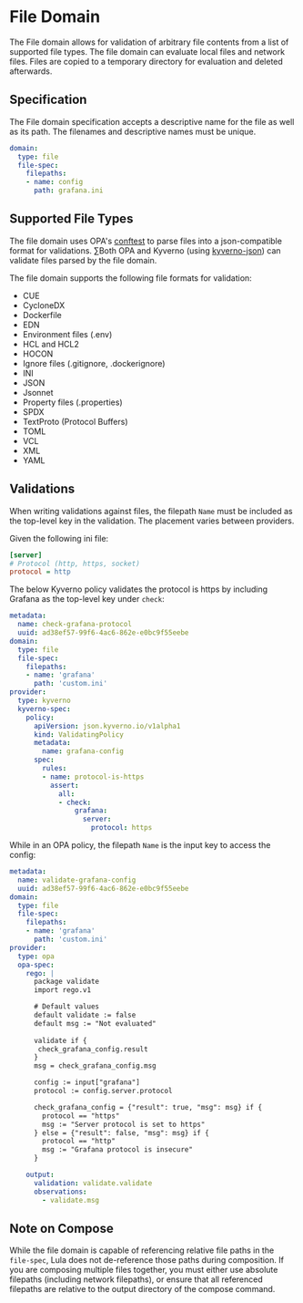 # File Domain
The File domain allows for validation of arbitrary file contents from a list of supported file types. The file domain can evaluate local files and network files. Files are copied to a temporary directory for evaluation and deleted afterwards.

## Specification
The File domain specification accepts a descriptive name for the file as well as its path. The filenames and descriptive names must be unique.

```yaml
domain:
  type: file
  file-spec:
    filepaths:
    - name: config
      path: grafana.ini
```

## Supported File Types
The file domain uses OPA's [conftest](https://conftest.dev) to parse files into a json-compatible format for validations. ∑Both OPA and Kyverno (using [kyverno-json](https://kyverno.github.io/kyverno-json/latest/)) can validate files parsed by the file domain.

The file domain supports the following file formats for validation:
* CUE
* CycloneDX
* Dockerfile
* EDN
* Environment files (.env)
* HCL and HCL2
* HOCON
* Ignore files (.gitignore, .dockerignore)
* INI
* JSON
* Jsonnet
* Property files (.properties)
* SPDX
* TextProto (Protocol Buffers)
* TOML
* VCL
* XML
* YAML

## Validations
When writing validations against files, the filepath `Name` must be included as
the top-level key in the validation. The placement varies between providers.

Given the following ini file:

```grafana.ini
[server]
# Protocol (http, https, socket)
protocol = http
```

The below Kyverno policy validates the protocol is https by including Grafana as the top-level key under `check`:

```yaml
metadata:
  name: check-grafana-protocol
  uuid: ad38ef57-99f6-4ac6-862e-e0bc9f55eebe
domain:
  type: file
  file-spec:
    filepaths:
    - name: 'grafana'
      path: 'custom.ini'
provider:
  type: kyverno
  kyverno-spec:
    policy:
      apiVersion: json.kyverno.io/v1alpha1
      kind: ValidatingPolicy
      metadata:
        name: grafana-config
      spec:
        rules:
        - name: protocol-is-https
          assert:
            all:
            - check:
                grafana:
                  server:
                    protocol: https
```

While in an OPA policy, the filepath `Name` is the input key to access the config:

```yaml
metadata:
  name: validate-grafana-config
  uuid: ad38ef57-99f6-4ac6-862e-e0bc9f55eebe
domain:
  type: file
  file-spec:
    filepaths:
    - name: 'grafana'
      path: 'custom.ini'
provider:
  type: opa
  opa-spec:
    rego: |
      package validate
      import rego.v1

      # Default values
      default validate := false
      default msg := "Not evaluated"
      
      validate if {
       check_grafana_config.result
      }
      msg = check_grafana_config.msg

      config := input["grafana"]
      protocol := config.server.protocol

      check_grafana_config = {"result": true, "msg": msg} if {
        protocol == "https"
        msg := "Server protocol is set to https"
      } else = {"result": false, "msg": msg} if {
        protocol == "http"
        msg := "Grafana protocol is insecure"
      }

    output:
      validation: validate.validate
      observations:
        - validate.msg
```

## Note on Compose
While the file domain is capable of referencing relative file paths in the `file-spec`, Lula does not de-reference those paths during composition. If you are composing multiple files together, you must either use absolute filepaths (including network filepaths), or ensure that all referenced filepaths are relative to the output directory of the compose command. 
